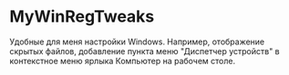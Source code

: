 # MyWinRegTweaks
Удобные для меня настройки Windows.
Например, отображение скрытых файлов, добавление пункта меню "Диспетчер устройств" в контекстное меню ярлыка Компьютер на рабочем столе.
